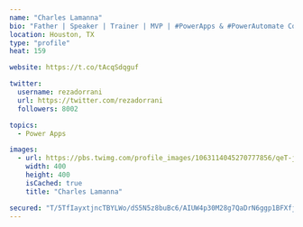 ```yaml
---
name: "Charles Lamanna"
bio: "Father | Speaker | Trainer | MVP | #PowerApps & #PowerAutomate Community Super User | YouTuber Right-pointing triangle http://youtube.com/c/rezadorrani | Learn - Share - Clockwise rightwards and leftwards open circle arrows"
location: Houston, TX
type: "profile"
heat: 159

website: https://t.co/tAcqSdqguf

twitter:
  username: rezadorrani
  url: https://twitter.com/rezadorrani
  followers: 8002

topics:
  - Power Apps

images:
  - url: https://pbs.twimg.com/profile_images/1063114045270777856/qeT-jpWr_400x400.jpg
    width: 400
    height: 400
    isCached: true
    title: "Charles Lamanna"

secured: "T/5TfIayxtjncTBYLWo/dS5N5z8buBc6/AIUW4p30M28g7QaDrN6ggp1BFXfj9VqCoftm4pso/CwBs5YlR0HhHC2X/NYnXxtkAbgsnVOshbmjfpxN1SLBt1UAGHm8h1ojniDlYboDqN5x5g5CAlsdEJoSjT1+HwzzTULlJWbIYQJCcNFxuF648gm+eHeg5Hh67KzjWU2WyBxj/thS7Tw66ehKgEPLya6lH8fv3ckXTgUNk8KuTOs2md6g3p4JZRSUDY4lOBLPscwXl2EPCokxrvfRmpkgF+ofx6G9oeywSENw9urkF30Hd0Hb90KlyV0XGo01XU6xyTNozFSnp/rTtd8dHT56UIUvvESvbJQO4sbUVnWlmova6v+i7GlG6fWLZQLsNCAOSaJtjiwMAik2Bw9JXbXsDHEvq2KfEtsWms=;KSwryJvlr7ZHPgD37YC5Qw=="
---
```


